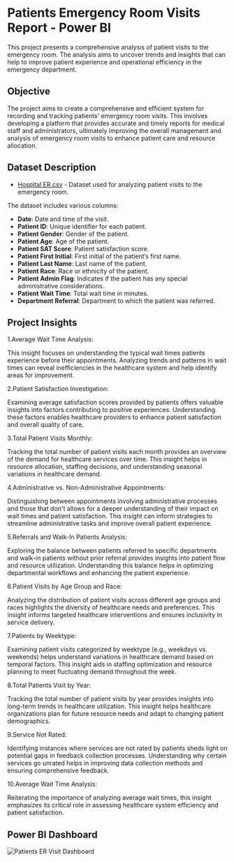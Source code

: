 # Patients Emergency Room Visits Report - Power BI
This project presents a comprehensive analysis of patient visits to the emergency room. The analysis aims to uncover trends and insights that can help to improve patient experience and operational efficiency in the emergency department.

## Objective
The project aims to create a comprehensive and efficient system for recording and tracking patients' emergency room visits. This involves developing a platform that provides accurate and timely reports for medical staff and administrators, ultimately improving the overall management and analysis of emergency room visits to enhance patient care and resource allocation.

## Dataset Description
- [Hospital ER.csv](https://github.com/user-attachments/files/15525327/Hospital.ER.csv) - Dataset used for analyzing patient visits to the emergency room.

The dataset includes various columns:
- **Date**: Date and time of the visit.
- **Patient ID**: Unique identifier for each patient.
- **Patient Gender**: Gender of the patient.
- **Patient Age**: Age of the patient.
- **Patient SAT Score**: Patient satisfaction score.
- **Patient First Initial**: First initial of the patient’s first name.
- **Patient Last Name**: Last name of the patient.
- **Patient Race**: Race or ethnicity of the patient.
- **Patient Admin Flag**: Indicates if the patient has any special administrative considerations.
- **Patient Wait Time**: Total wait time in minutes.
- **Department Referral**: Department to which the patient was referred.

## Project Insights

1.Average Wait Time Analysis: 

This insight focuses on understanding the typical wait times patients experience before their appointments. Analyzing trends and patterns in wait times can reveal inefficiencies in the healthcare system and help identify areas for improvement.

2.Patient Satisfaction Investigation:

Examining average satisfaction scores provided by patients offers valuable insights into factors contributing to positive experiences. Understanding these factors enables healthcare providers to enhance patient satisfaction and overall quality of care.

3.Total Patient Visits Monthly:

Tracking the total number of patient visits each month provides an overview of the demand for healthcare services over time. This insight helps in resource allocation, staffing decisions, and understanding seasonal variations in healthcare demand.

4.Administrative vs. Non-Administrative Appointments:

Distinguishing between appointments involving administrative processes and those that don't allows for a deeper understanding of their impact on wait times and patient satisfaction. This insight can inform strategies to streamline administrative tasks and improve overall patient experience.

5.Referrals and Walk-In Patients Analysis: 

Exploring the balance between patients referred to specific departments and walk-in patients without prior referral provides insights into patient flow and resource utilization. Understanding this balance helps in optimizing departmental workflows and enhancing the patient experience.

6.Patient Visits by Age Group and Race: 

Analyzing the distribution of patient visits across different age groups and races highlights the diversity of healthcare needs and preferences. This insight informs targeted healthcare interventions and ensures inclusivity in service delivery.

7.Patients by Weektype: 

Examining patient visits categorized by weektype (e.g., weekdays vs. weekends) helps understand variations in healthcare demand based on temporal factors. This insight aids in staffing optimization and resource planning to meet fluctuating demand throughout the week.

8.Total Patients Visit by Year: 

Tracking the total number of patient visits by year provides insights into long-term trends in healthcare utilization. This insight helps healthcare organizations plan for future resource needs and adapt to changing patient demographics.

9.Service Not Rated:

Identifying instances where services are not rated by patients sheds light on potential gaps in feedback collection processes. Understanding why certain services go unrated helps in improving data collection methods and ensuring comprehensive feedback.

10.Average Wait Time Analysis:

Reiterating the importance of analyzing average wait times, this insight emphasizes its critical role in assessing healthcare system efficiency and patient satisfaction.

## Power BI Dashboard

![Patients ER Visit Dashboard](https://github.com/mdilshad7478/Healthcare-Analytics/assets/157358118/2bf7ef75-34c7-439e-b938-d49df48e86fb)

